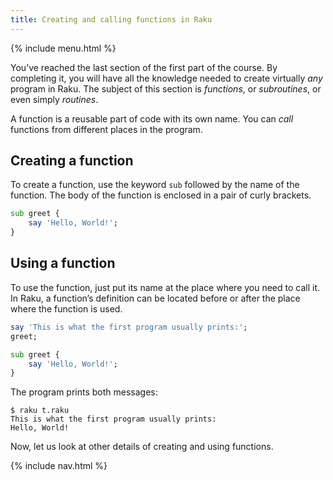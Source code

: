 ```yaml
---
title: Creating and calling functions in Raku
---
```


{% include menu.html %}

You’ve reached the last section of the first part of the course. By completing it, you will have all the knowledge needed to create virtually _any_ program in Raku. The subject of this section is _functions_, or _subroutines_, or even simply _routines_.

A function is a reusable part of code with its own name. You can _call_ functions from different places in the program.

## Creating a function

To create a function, use the keyword `sub` followed by the name of the function. The body of the function is enclosed in a pair of curly brackets. 

```raku
sub greet {
    say 'Hello, World!';
}
```

## Using a function

To use the function, just put its name at the place where you need to call it. In Raku, a function’s definition can be located before or after the place where the function is used.

```raku
say 'This is what the first program usually prints:';
greet;    

sub greet {
    say 'Hello, World!';
}
```

The program prints both messages:

```console
$ raku t.raku
This is what the first program usually prints:
Hello, World!
```

Now, let us look at other details of creating and using functions.

{% include nav.html %}
